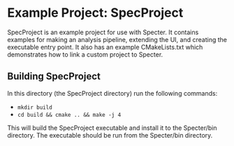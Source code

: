 # Example Project: SpecProject
SpecProject is an example project for use with Specter. It contains examples for making an analysis pipeline, extending the UI, and creating the executable entry point.
It also has an example CMakeLists.txt which demonstrates how to link a custom project to Specter.

## Building SpecProject
In this directory (the SpecProject directory) run the following commands:

- `mkdir build`
- `cd build && cmake .. && make -j 4`

This will build the SpecProject executable and install it to the Specter/bin directory. The executable should be run from the Specter/bin directory.